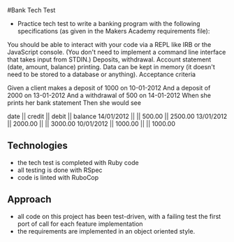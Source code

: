 #Bank Tech Test

- Practice tech test to write a banking program with the following specifications (as given in the Makers Academy requirements file):

You should be able to interact with your code via a REPL like IRB or the JavaScript console. (You don't need to implement a command line interface that takes input from STDIN.)
Deposits, withdrawal.
Account statement (date, amount, balance) printing.
Data can be kept in memory (it doesn't need to be stored to a database or anything).
Acceptance criteria

Given a client makes a deposit of 1000 on 10-01-2012
And a deposit of 2000 on 13-01-2012
And a withdrawal of 500 on 14-01-2012
When she prints her bank statement
Then she would see

date || credit || debit || balance
14/01/2012 || || 500.00 || 2500.00
13/01/2012 || 2000.00 || || 3000.00
10/01/2012 || 1000.00 || || 1000.00

## Technologies
- the tech test is completed with Ruby code
- all testing is done with RSpec
- code is linted with RuboCop

## Approach
- all code on this project has been test-driven, with a failing test the first port of call for each feature implementation
- the requirements are implemented in an object oriented style.
